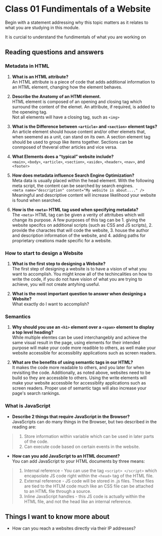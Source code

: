 # Class 01 Fundimentals of a Website

Begin with a statement addressing why this topic matters as it relates to what you are studying in this module.

It is curcial to understand the fundimentals of what you are working on

## Reading questions and answers

### Metadata in HTML

1. **What is an HTML attribute?** <br>
An HTML attribute is a piece of code that adds additional information to an HTML element, changing how the element behaves.

2. **Describe the Anatomy of an HTMl element.**<br>
HTML element is composed of an opening and closing tag which surround the content of the elemet. An attribute, if required, is added to the openeing tag.<br>
Not all elements will have a closing tag, such as `<img>`

3. **What is the Difference between `<article>` and `<section>` element tags?**<br>
An article element should house content and/or other elemets that, when seemend as a unit, can stand on its own. A section element tag should be used to group like items together. Sections can be conmposed of theveral other articles and vice versa.

4. **What Elements does a “typical” website include?**<br>
`<main>`, `<body>`, `<article>`, `<section>`, `<aside>`, `<header>`, `<nav>`, and `<footer>`

5. **How does metadata influence Search Engine Optimization?**<br>
Meta data is usually placed within the head element. With the following meta script, the content can be searched by search engines.<br>
`<meta name="description" content="My website is about...." />`<br>
Meaningful and descriptive content will increase likelihood your website is found when searched.

6. **How is the `<meta>` HTML tag used when specifying metadata?** <br> 
The `<meta>` HTML tag can be given a verity of attritubes which will change its purpose. A few purposes of this tag can be 1. giving the website specifcs on additional scripts (such as CSS and JS scripts), 2. provide the charactes that will code the website, 3. house the author and description information of the website, and 4. adding paths for proprietary creations made specific for a website.

### How to start to design a Website

1. **What is the first step to designing a Website?**<br>
The first step of designing a website is to have a vision of what you want to accomplish. You might know all of the techincalities on how to write the code, if you do not have vision of what you are trying to achieve, you will not create antyhing useful. 

2. **What is the most important question to answer when designing a Website?**<br>
What exactly do I want to accomplish?

### Semantics

1. **Why should you use an `<h1>` element over a `<span>` element to display a top level heading?**<br>
While multiple elemtes can be used interchangebly and achieve the same visual result in the page, using elements for their intended purpose will make your code more readible to others, as well make your website accessible for accessiblity applications such as screen readers.

2. **What are the benefits of using semantic tags in our HTML?**<br>
It makes the code more readable to others, and you later for when revisiting the code. Additionally, as noted above, websites need to be build so they are accessbile to others. Using the write elements will make your website accessbile for accessiblity applications such as screen readers. Proper use of semantic tags will also increase your page's search rankings.

### What is JavaScript

* **Describe 2 things that require JavaScript in the Browser?**<br>
JavaScripts can do many things in the Browser, but two described in the reading are:<br>

 > 1. Store information within variable which can be used in later parts of the code.
 > 2. Can execute code based on certain events in the website.

* **How can you add JavaScript to an HTML document?**<br>
You can add JavaScript to your HTML documents by three means:

> 1. Internal reference - You can use the tag `<script> </script>` which encapsolate JS code right within the `<head>` tag of the HTML file.
> 2. External reference - JS code will be stored in .js files. These files are tied to the HTLM code much like an CSS  file can be attached to an HTML file through a source.
> 3. Inline JavaScript handles - this JS code is actually within the HTML file, and not the head like an internal reference.

## Things I want to know more about

* How can you reach a websites directly via their IP addresses?
